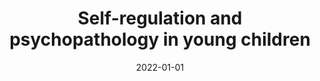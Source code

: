 ---
title: "Self-regulation and psychopathology in young children"
collection: publications
category: manuscripts
permalink: /publication/2022-self-regulation-young-children/
date: 2022-01-01
venue: "Child Psychiatry & Human Development"
excerpt: "Results support prior evidence implicating self-regulatory deficits in externalizing problems, while also demonstrating that components of self-regulation are impaired with internalizing symptoms."
paperurl: "https://pubmed.ncbi.nlm.nih.gov/35149958/"
citation: 'Lawler JM, Pitzen J, Aho KM, Ip KI, Liu Y, Hruschak JL, Muzik M, Rosenblum KL, Fitzgerald KD. Self-regulation and Psychopathology in Young Children. Child Psychiatry Hum Dev. 2023 Aug;54(4):1167-1177. doi: 10.1007/s10578-022-01322-x. Epub 2022 Feb 11. PMID: 35149958; PMCID: PMC9365888.'
---